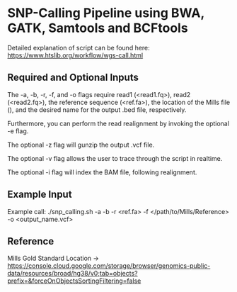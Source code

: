 # SNP-Calling Pipeline using BWA, GATK, Samtools and BCFtools

Detailed explanation of script can be found here: https://www.htslib.org/workflow/wgs-call.html

## Required and Optional Inputs 
The -a, -b, -r, -f, and -o flags require read1 (<read1.fq>), read2 (<read2.fq>), the reference sequence (<ref.fa>), the location of the Mills file (</Location>), and the desired name for the output .bed file, respectively. 

Furthermore, you can perform the read realignment by invoking the optional -e flag.

The optional -z flag will gunzip the output .vcf file.

The optional -v flag allows the user to trace through the script in realtime.

The optional -i flag will index the BAM file, following realignment.

## Example Input 
Example call: ./snp_calling.sh -a <read1> -b <read2> -r <ref.fa> -f </path/to/Mills/Reference> -o <output_name.vcf>

## Reference 
Mills Gold Standard Location -> https://console.cloud.google.com/storage/browser/genomics-public-data/resources/broad/hg38/v0;tab=objects?prefix=&forceOnObjectsSortingFiltering=false
